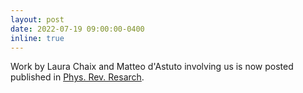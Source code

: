 ```yaml
---
layout: post
date: 2022-07-19 09:00:00-0400
inline: true
---
```


Work by Laura Chaix and Matteo d'Astuto involving us is now posted published in [Phys. Rev. Resarch](/publications/#Chaix2022bulk).
